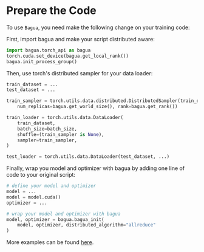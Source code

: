 # Prepare the Code

To use `Bagua`, you need make the following change on your training code:

First, import bagua and make your script distributed aware:

```python
import bagua.torch_api as bagua
torch.cuda.set_device(bagua.get_local_rank())
bagua.init_process_group()
```

Then, use torch's distributed sampler for your data loader:

```python
train_dataset = ...
test_dataset = ...

train_sampler = torch.utils.data.distributed.DistributedSampler(train_dataset,
    num_replicas=bagua.get_world_size(), rank=bagua.get_rank())

train_loader = torch.utils.data.DataLoader(
    train_dataset,
    batch_size=batch_size,
    shuffle=(train_sampler is None),
    sampler=train_sampler,
)

test_loader = torch.utils.data.DataLoader(test_dataset, ...)
```

Finally, wrap you model and optimizer with bagua by adding one line of code to your original script:

```python
# define your model and optimizer
model = ...
model = model.cuda()
optimizer = ...

# wrap your model and optimizer with bagua
model, optimizer = bagua.bagua_init(
    model, optimizer, distributed_algorithm="allreduce"
)
```

More examples can be found [here](https://github.com/BaguaSys/examples).